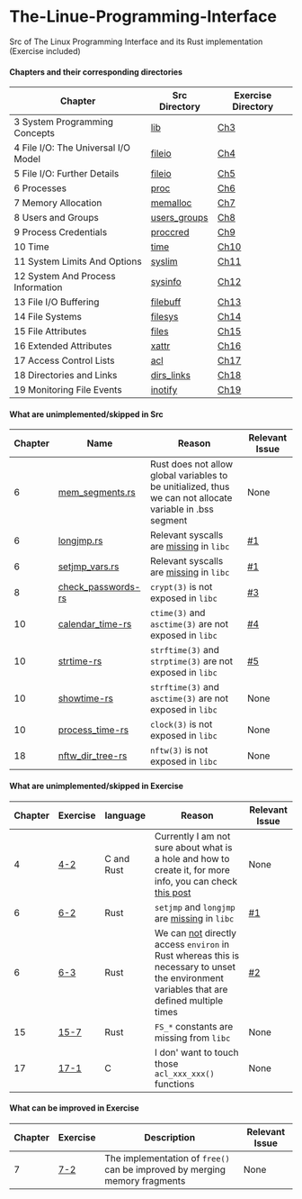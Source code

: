# The-Linue-Programming-Interface
Src of The Linux Programming Interface and its Rust implementation (Exercise included)

#### Chapters and their corresponding directories
|Chapter|Src Directory|Exercise Directory|
|-------|-------------|------------------|
|3 System Programming Concepts|[lib](https://github.com/SteveLauC/The-Linux-Programming-Interface/tree/main/lib)|[Ch3](https://github.com/SteveLauC/The-Linux-Programming-Interface/tree/main/exercise/Ch3)|
|4 File I/O: The Universal I/O Model|[fileio](https://github.com/SteveLauC/The-Linux-Programming-Interface/tree/main/fileio)|[Ch4](https://github.com/SteveLauC/The-Linux-Programming-Interface/tree/main/exercise/Ch4/)|
|5 File I/O: Further Details|[fileio](https://github.com/SteveLauC/The-Linux-Programming-Interface/tree/main/fileio)|[Ch5](https://github.com/SteveLauC/The-Linux-Programming-Interface/tree/main/exercise/Ch5)|
|6 Processes|[proc](https://github.com/SteveLauC/The-Linux-Programming-Interface/tree/main/proc)|[Ch6](https://github.com/SteveLauC/The-Linux-Programming-Interface/tree/main/exercise/Ch6)|
|7 Memory Allocation|[memalloc](https://github.com/SteveLauC/The-Linux-Programming-Interface/tree/main/memalloc)|[Ch7](https://github.com/SteveLauC/The-Linux-Programming-Interface/tree/main/exercise/Ch7)|
|8 Users and Groups|[users_groups](https://github.com/SteveLauC/The-Linux-Programming-Interface/tree/main/users_groups)|[Ch8](https://github.com/SteveLauC/The-Linux-Programming-Interface/tree/main/exercise/Ch8)|
|9 Process Credentials|[proccred](https://github.com/SteveLauC/The-Linux-Programming-Interface/tree/main/proccred)|[Ch9](https://github.com/SteveLauC/The-Linux-Programming-Interface/tree/main/exercise/Ch9)|
|10 Time|[time](https://github.com/SteveLauC/The-Linux-Programming-Interface/tree/main/time)|[Ch10](https://github.com/SteveLauC/The-Linux-Programming-Interface/tree/main/exercise/Ch10)|
|11 System Limits And Options|[syslim](https://github.com/SteveLauC/The-Linux-Programming-Interface/tree/main/syslim)|[Ch11](https://github.com/SteveLauC/The-Linux-Programming-Interface/tree/main/exercise/Ch11)|
|12 System And Process Information|[sysinfo](https://github.com/SteveLauC/The-Linux-Programming-Interface/tree/main/sysinfo)|[Ch12](https://github.com/SteveLauC/The-Linux-Programming-Interface/tree/main/exercise/Ch12)|
|13 File I/O Buffering|[filebuff](https://github.com/SteveLauC/The-Linux-Programming-Interface/tree/main/filebuff)|[Ch13](https://github.com/SteveLauC/The-Linux-Programming-Interface/tree/main/exercise/Ch13)|
|14 File Systems|[filesys](https://github.com/SteveLauC/The-Linux-Programming-Interface/tree/main/filesys)|[Ch14](https://github.com/SteveLauC/The-Linux-Programming-Interface/tree/main/exercise/Ch14)|
|15 File Attributes|[files](https://github.com/SteveLauC/The-Linux-Programming-Interface/tree/main/files)|[Ch15](https://github.com/SteveLauC/The-Linux-Programming-Interface/tree/main/exercise/Ch15)|
|16 Extended Attributes|[xattr](https://github.com/SteveLauC/The-Linux-Programming-Interface/tree/main/xattr)|[Ch16](https://github.com/SteveLauC/The-Linux-Programming-Interface/tree/main/exercise/Ch16)|
|17 Access Control Lists |[acl](https://github.com/SteveLauC/The-Linux-Programming-Interface/tree/main/acl)|[Ch17](https://github.com/SteveLauC/The-Linux-Programming-Interface/tree/main/exercise/Ch17)|
|18 Directories and Links|[dirs_links](https://github.com/SteveLauC/The-Linux-Programming-Interface/tree/main/dirs_links)|[Ch18](https://github.com/SteveLauC/The-Linux-Programming-Interface/tree/main/exercise/Ch18)|
|19 Monitoring File Events|[inotify](https://github.com/SteveLauC/The-Linux-Programming-Interface/tree/main/inotify)|[Ch19](https://github.com/SteveLauC/The-Linux-Programming-Interface/tree/main/exercise/Ch19)|


#### What are unimplemented/skipped in Src
|Chapter| Name| Reason| Relevant Issue|
|-------|-----|-------|---------------|
|6|[mem_segments.rs](https://github.com/SteveLauC/The-Linux-Programming-Interface/blob/main/proc/mem_segments.c)|Rust does not allow global variables to be unitialized, thus we can not allocate variable in .bss segment|None|
|6|[longjmp.rs](https://github.com/SteveLauC/The-Linux-Programming-Interface/blob/main/proc/longjmp.c)|Relevant syscalls are [missing](https://github.com/rust-lang/libc/issues/1208) in `libc`|[#1](https://github.com/SteveLauC/The-Linux-Programming-Interface/issues/1)|
|6|[setjmp_vars.rs](https://github.com/SteveLauC/The-Linux-Programming-Interface/blob/main/proc/setjmp_vars.c)|Relevant syscalls are [missing](https://github.com/rust-lang/libc/issues/1208) in `libc`|[#1](https://github.com/SteveLauC/The-Linux-Programming-Interface/issues/1)|
|8|[check_passwords-rs](https://github.com/SteveLauC/The-Linux-Programming-Interface/tree/main/users_groups/check_password-c)|`crypt(3)` is not exposed in `libc`|[#3](https://github.com/SteveLauC/The-Linux-Programming-Interface/issues/3)|
|10|[calendar_time-rs](https://github.com/SteveLauC/The-Linux-Programming-Interface/tree/main/time/calendar_time.c)| `ctime(3)` and `asctime(3)` are not exposed in `libc`| [#4](https://github.com/SteveLauC/The-Linux-Programming-Interface/issues/4)|
|10|[strtime-rs](https://github.com/SteveLauC/The-Linux-Programming-Interface/tree/main/time/strtime.c)|`strftime(3)` and `strptime(3)` are not exposed in `libc` | [#5](https://github.com/SteveLauC/The-Linux-Programming-Interface/issues/5)|
|10|[showtime-rs](https://github.com/SteveLauC/The-Linux-Programming-Interface/tree/main/time/show_time.c)|`strftime(3)` and `asctime(3)` are not exposed in `libc` | None |
|10|[process_time-rs](https://github.com/SteveLauC/The-Linux-Programming-Interface/tree/main/time/process_time.c)|`clock(3)` is not exposed in `libc` | None |
|18|[nftw_dir_tree-rs](https://github.com/SteveLauC/The-Linux-Programming-Interface/tree/main/dirs_links/nftw_dir_tree)|`nftw(3)` is not exposed in `libc` | None |


#### What are unimplemented/skipped in Exercise
|Chapter| Exercise| language|Reason|Relevant Issue|
|-------|---------|---------|------|--------------|
|4|[4-2](https://github.com/SteveLauC/The-Linux-Programming-Interface/blob/main/exercise/Ch4/4-2)|C and Rust|Currently I am not sure about what is a hole and how to create it, for more info, you can check [this post](https://github.com/SteveLauC/blog/issues/1)|None|
|6|[6-2](https://github.com/SteveLauC/The-Linux-Programming-Interface/blob/main/exercise/Ch6/6-2)|Rust|`setjmp` and `longjmp` are [missing](https://github.com/rust-lang/libc/issues/1208) in `libc`|[#1](https://github.com/SteveLauC/The-Linux-Programming-Interface/issues/1)|
|6|[6-3](https://github.com/SteveLauC/The-Linux-Programming-Interface/blob/main/exercise/Ch6/6-3)|Rust|We can [not](https://github.com/rust-lang/libc/issues/2520) directly access `environ` in Rust whereas this is necessary to unset the environment variables that are defined multiple times|[#2](https://github.com/SteveLauC/The-Linux-Programming-Interface/issues/2)|
|15|[15-7](https://github.com/SteveLauC/The-Linux-Programming-Interface/blob/main/exercise/Ch15/15-7)|Rust|`FS_*` constants are missing from `libc`|None|
|17|[17-1](https://github.com/SteveLauC/The-Linux-Programming-Interface/blob/main/exercise/Ch17/17-1)|C|I don' want to touch those `acl_xxx_xxx()` functions|None|

#### What can be improved in Exercise

|Chapter|Exercise|Description|Relevant Issue|
|-------|--------|-----------|--------------|
|7|[7-2](https://github.com/SteveLauC/The-Linux-Programming-Interface/tree/main/exercise/Ch7/7-2)|The implementation of `free()` can be improved by merging memory fragments|None|
